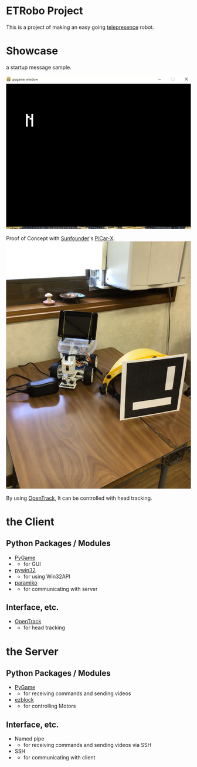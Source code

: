 # ETRobo Project
This is a project of making an easy going [telepresence](https://en.wikipedia.org/wiki/Telepresence) robot.

# Showcase

a startup message sample.

![a startup message sample](https://raw.githubusercontent.com/neetandgeeks/easygoingtelepresencerobot/main/pictures/StartupMessageSample.gif)

Proof of Concept with [Sunfounder](https://github.com/sunfounder)'s [PiCar-X](https://www.sunfounder.com/products/picar-x).
![PoC](https://raw.githubusercontent.com/neetandgeeks/easygoingtelepresencerobot/main/pictures/ProofofConcept001.jpg)

By using [OpenTrack](https://github.com/opentrack/opentrack), It can be controlled with head tracking.

# the Client

## Python Packages / Modules

* [PyGame](https://www.pygame.org/docs/)
* * for GUI
* [pywin32](https://github.com/mhammond/pywin32)
* * for using Win32API
* [paramiko](https://www.paramiko.org/)
* * for communicating with server

## Interface, etc.

* [OpenTrack](https://github.com/opentrack/opentrack)
* * for head tracking

# the Server

## Python Packages / Modules

* [PyGame](https://www.pygame.org/docs/)
* * for receiving commands and sending videos
* [ezblock](https://github.com/sunfounder-ezblock/ezb-pi)
* * for controlling Motors

## Interface, etc.

* Named pipe
* * for receiving commands and sending videos via SSH
* SSH
* * for communicating with client
